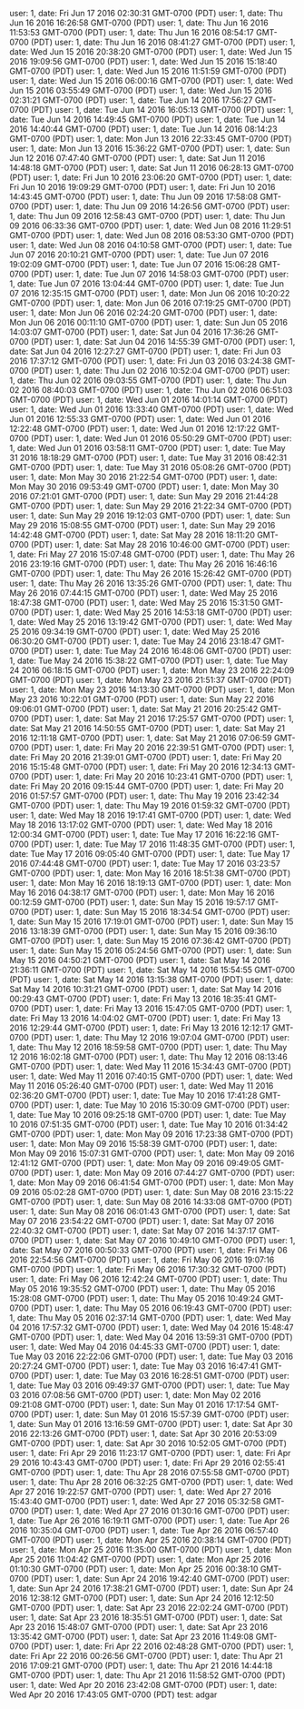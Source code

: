 user: 1, date: Fri Jun 17 2016 02:30:31 GMT-0700 (PDT)
user: 1, date: Thu Jun 16 2016 16:26:58 GMT-0700 (PDT)
user: 1, date: Thu Jun 16 2016 11:53:53 GMT-0700 (PDT)
user: 1, date: Thu Jun 16 2016 08:54:17 GMT-0700 (PDT)
user: 1, date: Thu Jun 16 2016 08:41:27 GMT-0700 (PDT)
user: 1, date: Wed Jun 15 2016 20:38:20 GMT-0700 (PDT)
user: 1, date: Wed Jun 15 2016 19:09:56 GMT-0700 (PDT)
user: 1, date: Wed Jun 15 2016 15:18:40 GMT-0700 (PDT)
user: 1, date: Wed Jun 15 2016 11:51:59 GMT-0700 (PDT)
user: 1, date: Wed Jun 15 2016 06:00:16 GMT-0700 (PDT)
user: 1, date: Wed Jun 15 2016 03:55:49 GMT-0700 (PDT)
user: 1, date: Wed Jun 15 2016 02:31:21 GMT-0700 (PDT)
user: 1, date: Tue Jun 14 2016 17:56:27 GMT-0700 (PDT)
user: 1, date: Tue Jun 14 2016 16:05:13 GMT-0700 (PDT)
user: 1, date: Tue Jun 14 2016 14:49:45 GMT-0700 (PDT)
user: 1, date: Tue Jun 14 2016 14:40:44 GMT-0700 (PDT)
user: 1, date: Tue Jun 14 2016 08:14:23 GMT-0700 (PDT)
user: 1, date: Mon Jun 13 2016 22:33:45 GMT-0700 (PDT)
user: 1, date: Mon Jun 13 2016 15:36:22 GMT-0700 (PDT)
user: 1, date: Sun Jun 12 2016 07:47:40 GMT-0700 (PDT)
user: 1, date: Sat Jun 11 2016 14:48:18 GMT-0700 (PDT)
user: 1, date: Sat Jun 11 2016 06:28:13 GMT-0700 (PDT)
user: 1, date: Fri Jun 10 2016 23:06:20 GMT-0700 (PDT)
user: 1, date: Fri Jun 10 2016 19:09:29 GMT-0700 (PDT)
user: 1, date: Fri Jun 10 2016 14:43:45 GMT-0700 (PDT)
user: 1, date: Thu Jun 09 2016 17:58:08 GMT-0700 (PDT)
user: 1, date: Thu Jun 09 2016 14:26:56 GMT-0700 (PDT)
user: 1, date: Thu Jun 09 2016 12:58:43 GMT-0700 (PDT)
user: 1, date: Thu Jun 09 2016 06:33:36 GMT-0700 (PDT)
user: 1, date: Wed Jun 08 2016 11:29:51 GMT-0700 (PDT)
user: 1, date: Wed Jun 08 2016 08:53:30 GMT-0700 (PDT)
user: 1, date: Wed Jun 08 2016 04:10:58 GMT-0700 (PDT)
user: 1, date: Tue Jun 07 2016 20:10:21 GMT-0700 (PDT)
user: 1, date: Tue Jun 07 2016 19:02:09 GMT-0700 (PDT)
user: 1, date: Tue Jun 07 2016 15:06:28 GMT-0700 (PDT)
user: 1, date: Tue Jun 07 2016 14:58:03 GMT-0700 (PDT)
user: 1, date: Tue Jun 07 2016 13:04:44 GMT-0700 (PDT)
user: 1, date: Tue Jun 07 2016 12:35:15 GMT-0700 (PDT)
user: 1, date: Mon Jun 06 2016 10:20:22 GMT-0700 (PDT)
user: 1, date: Mon Jun 06 2016 07:19:25 GMT-0700 (PDT)
user: 1, date: Mon Jun 06 2016 02:24:20 GMT-0700 (PDT)
user: 1, date: Mon Jun 06 2016 00:11:10 GMT-0700 (PDT)
user: 1, date: Sun Jun 05 2016 14:03:07 GMT-0700 (PDT)
user: 1, date: Sat Jun 04 2016 17:36:26 GMT-0700 (PDT)
user: 1, date: Sat Jun 04 2016 14:55:39 GMT-0700 (PDT)
user: 1, date: Sat Jun 04 2016 12:27:27 GMT-0700 (PDT)
user: 1, date: Fri Jun 03 2016 17:37:12 GMT-0700 (PDT)
user: 1, date: Fri Jun 03 2016 03:24:38 GMT-0700 (PDT)
user: 1, date: Thu Jun 02 2016 10:52:04 GMT-0700 (PDT)
user: 1, date: Thu Jun 02 2016 09:03:55 GMT-0700 (PDT)
user: 1, date: Thu Jun 02 2016 08:40:03 GMT-0700 (PDT)
user: 1, date: Thu Jun 02 2016 06:51:03 GMT-0700 (PDT)
user: 1, date: Wed Jun 01 2016 14:01:14 GMT-0700 (PDT)
user: 1, date: Wed Jun 01 2016 13:33:40 GMT-0700 (PDT)
user: 1, date: Wed Jun 01 2016 12:55:33 GMT-0700 (PDT)
user: 1, date: Wed Jun 01 2016 12:22:48 GMT-0700 (PDT)
user: 1, date: Wed Jun 01 2016 12:17:22 GMT-0700 (PDT)
user: 1, date: Wed Jun 01 2016 05:50:29 GMT-0700 (PDT)
user: 1, date: Wed Jun 01 2016 03:58:11 GMT-0700 (PDT)
user: 1, date: Tue May 31 2016 18:18:29 GMT-0700 (PDT)
user: 1, date: Tue May 31 2016 08:42:31 GMT-0700 (PDT)
user: 1, date: Tue May 31 2016 05:08:26 GMT-0700 (PDT)
user: 1, date: Mon May 30 2016 21:22:54 GMT-0700 (PDT)
user: 1, date: Mon May 30 2016 09:53:49 GMT-0700 (PDT)
user: 1, date: Mon May 30 2016 07:21:01 GMT-0700 (PDT)
user: 1, date: Sun May 29 2016 21:44:28 GMT-0700 (PDT)
user: 1, date: Sun May 29 2016 21:22:34 GMT-0700 (PDT)
user: 1, date: Sun May 29 2016 19:12:03 GMT-0700 (PDT)
user: 1, date: Sun May 29 2016 15:08:55 GMT-0700 (PDT)
user: 1, date: Sun May 29 2016 14:42:48 GMT-0700 (PDT)
user: 1, date: Sat May 28 2016 18:11:20 GMT-0700 (PDT)
user: 1, date: Sat May 28 2016 10:46:00 GMT-0700 (PDT)
user: 1, date: Fri May 27 2016 15:07:48 GMT-0700 (PDT)
user: 1, date: Thu May 26 2016 23:19:16 GMT-0700 (PDT)
user: 1, date: Thu May 26 2016 16:46:16 GMT-0700 (PDT)
user: 1, date: Thu May 26 2016 15:26:42 GMT-0700 (PDT)
user: 1, date: Thu May 26 2016 13:35:26 GMT-0700 (PDT)
user: 1, date: Thu May 26 2016 07:44:15 GMT-0700 (PDT)
user: 1, date: Wed May 25 2016 18:47:38 GMT-0700 (PDT)
user: 1, date: Wed May 25 2016 15:31:50 GMT-0700 (PDT)
user: 1, date: Wed May 25 2016 14:53:18 GMT-0700 (PDT)
user: 1, date: Wed May 25 2016 13:19:42 GMT-0700 (PDT)
user: 1, date: Wed May 25 2016 09:34:19 GMT-0700 (PDT)
user: 1, date: Wed May 25 2016 06:30:20 GMT-0700 (PDT)
user: 1, date: Tue May 24 2016 23:18:47 GMT-0700 (PDT)
user: 1, date: Tue May 24 2016 16:48:06 GMT-0700 (PDT)
user: 1, date: Tue May 24 2016 15:38:22 GMT-0700 (PDT)
user: 1, date: Tue May 24 2016 06:18:15 GMT-0700 (PDT)
user: 1, date: Mon May 23 2016 22:24:09 GMT-0700 (PDT)
user: 1, date: Mon May 23 2016 21:51:37 GMT-0700 (PDT)
user: 1, date: Mon May 23 2016 14:13:30 GMT-0700 (PDT)
user: 1, date: Mon May 23 2016 10:22:01 GMT-0700 (PDT)
user: 1, date: Sun May 22 2016 09:06:01 GMT-0700 (PDT)
user: 1, date: Sat May 21 2016 20:25:42 GMT-0700 (PDT)
user: 1, date: Sat May 21 2016 17:25:57 GMT-0700 (PDT)
user: 1, date: Sat May 21 2016 14:50:55 GMT-0700 (PDT)
user: 1, date: Sat May 21 2016 12:11:18 GMT-0700 (PDT)
user: 1, date: Sat May 21 2016 07:06:59 GMT-0700 (PDT)
user: 1, date: Fri May 20 2016 22:39:51 GMT-0700 (PDT)
user: 1, date: Fri May 20 2016 21:39:01 GMT-0700 (PDT)
user: 1, date: Fri May 20 2016 15:15:48 GMT-0700 (PDT)
user: 1, date: Fri May 20 2016 12:34:13 GMT-0700 (PDT)
user: 1, date: Fri May 20 2016 10:23:41 GMT-0700 (PDT)
user: 1, date: Fri May 20 2016 09:15:44 GMT-0700 (PDT)
user: 1, date: Fri May 20 2016 01:57:57 GMT-0700 (PDT)
user: 1, date: Thu May 19 2016 23:42:34 GMT-0700 (PDT)
user: 1, date: Thu May 19 2016 01:59:32 GMT-0700 (PDT)
user: 1, date: Wed May 18 2016 19:17:41 GMT-0700 (PDT)
user: 1, date: Wed May 18 2016 13:17:02 GMT-0700 (PDT)
user: 1, date: Wed May 18 2016 12:00:34 GMT-0700 (PDT)
user: 1, date: Tue May 17 2016 16:22:16 GMT-0700 (PDT)
user: 1, date: Tue May 17 2016 11:48:35 GMT-0700 (PDT)
user: 1, date: Tue May 17 2016 09:05:40 GMT-0700 (PDT)
user: 1, date: Tue May 17 2016 07:44:48 GMT-0700 (PDT)
user: 1, date: Tue May 17 2016 03:23:57 GMT-0700 (PDT)
user: 1, date: Mon May 16 2016 18:51:38 GMT-0700 (PDT)
user: 1, date: Mon May 16 2016 18:19:13 GMT-0700 (PDT)
user: 1, date: Mon May 16 2016 04:38:17 GMT-0700 (PDT)
user: 1, date: Mon May 16 2016 00:12:59 GMT-0700 (PDT)
user: 1, date: Sun May 15 2016 19:57:17 GMT-0700 (PDT)
user: 1, date: Sun May 15 2016 18:34:54 GMT-0700 (PDT)
user: 1, date: Sun May 15 2016 17:19:01 GMT-0700 (PDT)
user: 1, date: Sun May 15 2016 13:18:39 GMT-0700 (PDT)
user: 1, date: Sun May 15 2016 09:36:10 GMT-0700 (PDT)
user: 1, date: Sun May 15 2016 07:36:42 GMT-0700 (PDT)
user: 1, date: Sun May 15 2016 05:24:56 GMT-0700 (PDT)
user: 1, date: Sun May 15 2016 04:50:21 GMT-0700 (PDT)
user: 1, date: Sat May 14 2016 21:36:11 GMT-0700 (PDT)
user: 1, date: Sat May 14 2016 15:54:55 GMT-0700 (PDT)
user: 1, date: Sat May 14 2016 13:15:38 GMT-0700 (PDT)
user: 1, date: Sat May 14 2016 10:31:21 GMT-0700 (PDT)
user: 1, date: Sat May 14 2016 00:29:43 GMT-0700 (PDT)
user: 1, date: Fri May 13 2016 18:35:41 GMT-0700 (PDT)
user: 1, date: Fri May 13 2016 15:47:05 GMT-0700 (PDT)
user: 1, date: Fri May 13 2016 14:04:02 GMT-0700 (PDT)
user: 1, date: Fri May 13 2016 12:29:44 GMT-0700 (PDT)
user: 1, date: Fri May 13 2016 12:12:17 GMT-0700 (PDT)
user: 1, date: Thu May 12 2016 19:07:04 GMT-0700 (PDT)
user: 1, date: Thu May 12 2016 18:59:58 GMT-0700 (PDT)
user: 1, date: Thu May 12 2016 16:02:18 GMT-0700 (PDT)
user: 1, date: Thu May 12 2016 08:13:46 GMT-0700 (PDT)
user: 1, date: Wed May 11 2016 15:34:43 GMT-0700 (PDT)
user: 1, date: Wed May 11 2016 07:40:15 GMT-0700 (PDT)
user: 1, date: Wed May 11 2016 05:26:40 GMT-0700 (PDT)
user: 1, date: Wed May 11 2016 02:36:20 GMT-0700 (PDT)
user: 1, date: Tue May 10 2016 17:41:28 GMT-0700 (PDT)
user: 1, date: Tue May 10 2016 15:30:09 GMT-0700 (PDT)
user: 1, date: Tue May 10 2016 09:25:18 GMT-0700 (PDT)
user: 1, date: Tue May 10 2016 07:51:35 GMT-0700 (PDT)
user: 1, date: Tue May 10 2016 01:34:42 GMT-0700 (PDT)
user: 1, date: Mon May 09 2016 17:23:38 GMT-0700 (PDT)
user: 1, date: Mon May 09 2016 15:58:39 GMT-0700 (PDT)
user: 1, date: Mon May 09 2016 15:07:31 GMT-0700 (PDT)
user: 1, date: Mon May 09 2016 12:41:12 GMT-0700 (PDT)
user: 1, date: Mon May 09 2016 09:49:05 GMT-0700 (PDT)
user: 1, date: Mon May 09 2016 07:44:27 GMT-0700 (PDT)
user: 1, date: Mon May 09 2016 06:41:54 GMT-0700 (PDT)
user: 1, date: Mon May 09 2016 05:02:28 GMT-0700 (PDT)
user: 1, date: Sun May 08 2016 23:15:22 GMT-0700 (PDT)
user: 1, date: Sun May 08 2016 14:33:08 GMT-0700 (PDT)
user: 1, date: Sun May 08 2016 06:01:43 GMT-0700 (PDT)
user: 1, date: Sat May 07 2016 23:54:22 GMT-0700 (PDT)
user: 1, date: Sat May 07 2016 22:40:32 GMT-0700 (PDT)
user: 1, date: Sat May 07 2016 14:37:17 GMT-0700 (PDT)
user: 1, date: Sat May 07 2016 10:49:10 GMT-0700 (PDT)
user: 1, date: Sat May 07 2016 00:50:33 GMT-0700 (PDT)
user: 1, date: Fri May 06 2016 22:54:56 GMT-0700 (PDT)
user: 1, date: Fri May 06 2016 19:07:16 GMT-0700 (PDT)
user: 1, date: Fri May 06 2016 17:30:32 GMT-0700 (PDT)
user: 1, date: Fri May 06 2016 12:42:24 GMT-0700 (PDT)
user: 1, date: Thu May 05 2016 19:35:52 GMT-0700 (PDT)
user: 1, date: Thu May 05 2016 15:28:08 GMT-0700 (PDT)
user: 1, date: Thu May 05 2016 10:49:24 GMT-0700 (PDT)
user: 1, date: Thu May 05 2016 06:19:43 GMT-0700 (PDT)
user: 1, date: Thu May 05 2016 02:37:14 GMT-0700 (PDT)
user: 1, date: Wed May 04 2016 17:57:32 GMT-0700 (PDT)
user: 1, date: Wed May 04 2016 15:48:47 GMT-0700 (PDT)
user: 1, date: Wed May 04 2016 13:59:31 GMT-0700 (PDT)
user: 1, date: Wed May 04 2016 04:45:33 GMT-0700 (PDT)
user: 1, date: Tue May 03 2016 22:22:06 GMT-0700 (PDT)
user: 1, date: Tue May 03 2016 20:27:24 GMT-0700 (PDT)
user: 1, date: Tue May 03 2016 16:47:41 GMT-0700 (PDT)
user: 1, date: Tue May 03 2016 16:28:51 GMT-0700 (PDT)
user: 1, date: Tue May 03 2016 09:49:37 GMT-0700 (PDT)
user: 1, date: Tue May 03 2016 07:08:56 GMT-0700 (PDT)
user: 1, date: Mon May 02 2016 09:21:08 GMT-0700 (PDT)
user: 1, date: Sun May 01 2016 17:17:54 GMT-0700 (PDT)
user: 1, date: Sun May 01 2016 15:57:39 GMT-0700 (PDT)
user: 1, date: Sun May 01 2016 13:16:59 GMT-0700 (PDT)
user: 1, date: Sat Apr 30 2016 22:13:26 GMT-0700 (PDT)
user: 1, date: Sat Apr 30 2016 20:53:09 GMT-0700 (PDT)
user: 1, date: Sat Apr 30 2016 10:52:05 GMT-0700 (PDT)
user: 1, date: Fri Apr 29 2016 11:23:17 GMT-0700 (PDT)
user: 1, date: Fri Apr 29 2016 10:43:43 GMT-0700 (PDT)
user: 1, date: Fri Apr 29 2016 02:55:41 GMT-0700 (PDT)
user: 1, date: Thu Apr 28 2016 07:55:58 GMT-0700 (PDT)
user: 1, date: Thu Apr 28 2016 06:32:25 GMT-0700 (PDT)
user: 1, date: Wed Apr 27 2016 19:22:57 GMT-0700 (PDT)
user: 1, date: Wed Apr 27 2016 15:43:40 GMT-0700 (PDT)
user: 1, date: Wed Apr 27 2016 05:32:58 GMT-0700 (PDT)
user: 1, date: Wed Apr 27 2016 01:30:16 GMT-0700 (PDT)
user: 1, date: Tue Apr 26 2016 16:19:11 GMT-0700 (PDT)
user: 1, date: Tue Apr 26 2016 10:35:04 GMT-0700 (PDT)
user: 1, date: Tue Apr 26 2016 06:57:40 GMT-0700 (PDT)
user: 1, date: Mon Apr 25 2016 20:38:14 GMT-0700 (PDT)
user: 1, date: Mon Apr 25 2016 11:35:00 GMT-0700 (PDT)
user: 1, date: Mon Apr 25 2016 11:04:42 GMT-0700 (PDT)
user: 1, date: Mon Apr 25 2016 01:10:30 GMT-0700 (PDT)
user: 1, date: Mon Apr 25 2016 00:38:10 GMT-0700 (PDT)
user: 1, date: Sun Apr 24 2016 19:42:40 GMT-0700 (PDT)
user: 1, date: Sun Apr 24 2016 17:38:21 GMT-0700 (PDT)
user: 1, date: Sun Apr 24 2016 12:38:12 GMT-0700 (PDT)
user: 1, date: Sun Apr 24 2016 12:12:50 GMT-0700 (PDT)
user: 1, date: Sat Apr 23 2016 22:02:24 GMT-0700 (PDT)
user: 1, date: Sat Apr 23 2016 18:35:51 GMT-0700 (PDT)
user: 1, date: Sat Apr 23 2016 15:48:07 GMT-0700 (PDT)
user: 1, date: Sat Apr 23 2016 13:35:42 GMT-0700 (PDT)
user: 1, date: Sat Apr 23 2016 11:49:08 GMT-0700 (PDT)
user: 1, date: Fri Apr 22 2016 02:48:28 GMT-0700 (PDT)
user: 1, date: Fri Apr 22 2016 00:26:56 GMT-0700 (PDT)
user: 1, date: Thu Apr 21 2016 17:09:21 GMT-0700 (PDT)
user: 1, date: Thu Apr 21 2016 14:44:18 GMT-0700 (PDT)
user: 1, date: Thu Apr 21 2016 11:58:52 GMT-0700 (PDT)
user: 1, date: Wed Apr 20 2016 23:42:08 GMT-0700 (PDT)
user: 1, date: Wed Apr 20 2016 17:43:05 GMT-0700 (PDT)
test: adgar
